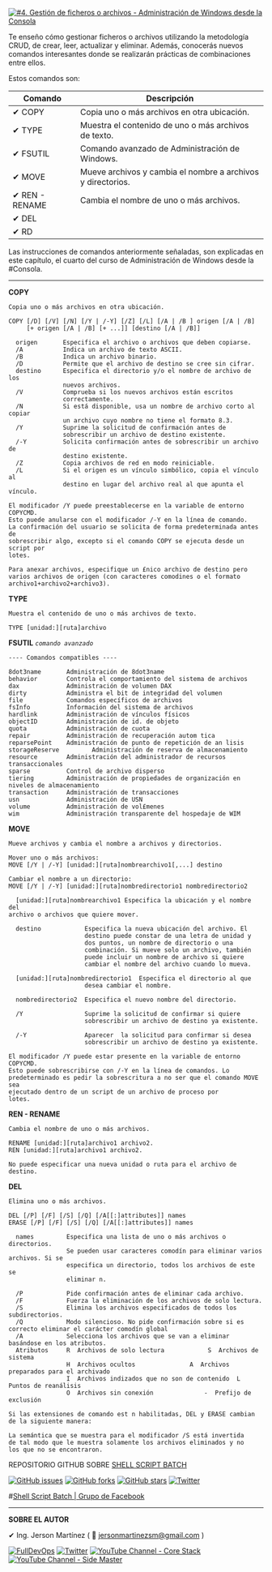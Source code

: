[![#4. Gestión de ficheros o archivos - Administración de Windows desde la Consola](https://img.youtube.com/vi/WVoe_xtSyUs/maxresdefault.jpg)](https://youtu.be/WVoe_xtSyUs "#4. Gestión de ficheros o archivos - Administración de Windows desde la Consola")

Te enseño cómo gestionar ficheros o archivos utilizando la metodología CRUD, de crear, leer, actualizar y eliminar. Además, conocerás nuevos comandos interesantes donde se realizarán prácticas de combinaciones entre ellos.

Estos comandos son: 

Comando | Descripción
------------ | -------------
✔ COPY | Copia uno o más archivos en otra ubicación.
✔ TYPE | Muestra el contenido de uno o más archivos de texto.
✔ FSUTIL | Comando avanzado de Administración de Windows.
✔ MOVE | Mueve archivos y cambia el nombre a archivos y directorios.
✔ REN - RENAME | Cambia el nombre de uno o más archivos.
✔ DEL | 
✔ RD | 

Las instrucciones de comandos anteriormente señaladas, son explicadas en este capítulo, el cuarto del curso de Administración de Windows desde la #Consola. 

---

**COPY**

```
Copia uno o más archivos en otra ubicación.

COPY [/D] [/V] [/N] [/Y | /-Y] [/Z] [/L] [/A | /B ] origen [/A | /B]
     [+ origen [/A | /B] [+ ...]] [destino [/A | /B]]

  origen       Especifica el archivo o archivos que deben copiarse.
  /A           Indica un archivo de texto ASCII.
  /B           Indica un archivo binario.
  /D           Permite que el archivo de destino se cree sin cifrar.
  destino      Especifica el directorio y/o el nombre de archivo de los
               nuevos archivos.
  /V           Comprueba si los nuevos archivos están escritos
               correctamente.
  /N           Si está disponible, usa un nombre de archivo corto al copiar
               un archivo cuyo nombre no tiene el formato 8.3.
  /Y           Suprime la solicitud de confirmación antes de
               sobrescribir un archivo de destino existente.
  /-Y          Solicita confirmación antes de sobrescribir un archivo de
               destino existente.
  /Z           Copia archivos de red en modo reiniciable.
  /L           Si el origen es un vínculo simbólico, copia el vínculo al
               destino en lugar del archivo real al que apunta el vínculo.

El modificador /Y puede preestablecerse en la variable de entorno COPYCMD.
Esto puede anularse con el modificador /-Y en la línea de comando.
La confirmación del usuario se solicita de forma predeterminada antes de
sobrescribir algo, excepto si el comando COPY se ejecuta desde un script por
lotes.

Para anexar archivos, especifique un £nico archivo de destino pero
varios archivos de origen (con caracteres comodines o el formato
archivo1+archivo2+archivo3).
```

**TYPE**

```
Muestra el contenido de uno o más archivos de texto.

TYPE [unidad:][ruta]archivo
```

**FSUTIL**  _`comando avanzado`_

```
---- Comandos compatibles ----

8dot3name       Administración de 8dot3name
behavior        Controla el comportamiento del sistema de archivos
dax             Administración de volumen DAX
dirty           Administra el bit de integridad del volumen
file            Comandos específicos de archivos
fsInfo          Información del sistema de archivos
hardlink        Administración de vínculos físicos
objectID        Administración de id. de objeto
quota           Administración de cuota
repair          Administración de recuperación autom tica
reparsePoint    Administración de punto de repetición de an lisis
storageReserve         Administración de reserva de almacenamiento
resource        Administración del administrador de recursos transaccionales
sparse          Control de archivo disperso
tiering         Administración de propiedades de organización en niveles de almacenamiento
transaction     Administración de transacciones
usn             Administración de USN
volume          Administración de vol£menes
wim             Administración transparente del hospedaje de WIM
```

**MOVE**

```
Mueve archivos y cambia el nombre a archivos y directorios.

Mover uno o más archivos:
MOVE [/Y | /-Y] [unidad:][ruta]nombrearchivo1[,...] destino

Cambiar el nombre a un directorio:
MOVE [/Y | /-Y] [unidad:][ruta]nombredirectorio1 nombredirectorio2

  [unidad:][ruta]nombrearchivo1 Especifica la ubicación y el nombre del
archivo o archivos que quiere mover.
                          
  destino            Especifica la nueva ubicación del archivo. El
                     destino puede constar de una letra de unidad y
                     dos puntos, un nombre de directorio o una
                     combinación. Si mueve solo un archivo, también
                     puede incluir un nombre de archivo si quiere
                     cambiar el nombre del archivo cuando lo mueva.

  [unidad:][ruta]nombredirectorio1  Especifica el directorio al que
                     desea cambiar el nombre.

  nombredirectorio2  Especifica el nuevo nombre del directorio.

  /Y                 Suprime la solicitud de confirmar si quiere
                     sobrescribir un archivo de destino ya existente.

  /-Y                Aparecer  la solicitud para confirmar si desea 
                     sobrescribir un archivo de destino ya existente.

El modificador /Y puede estar presente en la variable de entorno COPYCMD.
Esto puede sobrescribirse con /-Y en la línea de comandos. Lo
predeterminado es pedir la sobrescritura a no ser que el comando MOVE sea
ejecutado dentro de un script de un archivo de proceso por 
lotes.
```

**REN - RENAME**

```
Cambia el nombre de uno o más archivos.

RENAME [unidad:][ruta]archivo1 archivo2.
REN [unidad:][ruta]archivo1 archivo2.

No puede especificar una nueva unidad o ruta para el archivo de destino.
```

**DEL**

```
Elimina uno o más archivos.

DEL [/P] [/F] [/S] [/Q] [/A[[:]attributes]] names
ERASE [/P] [/F] [/S] [/Q] [/A[[:]attributes]] names

  names         Especifica una lista de uno o más archivos o directorios.
                Se pueden usar caracteres comodín para eliminar varios archivos. Si se
                especifica un directorio, todos los archivos de este se
                eliminar n.

  /P            Pide confirmación antes de eliminar cada archivo.
  /F            Fuerza la eliminación de los archivos de solo lectura.
  /S            Elimina los archivos especificados de todos los subdirectorios.
  /Q            Modo silencioso. No pide confirmación sobre si es correcto eliminar el carácter comodín global
  /A            Selecciona los archivos que se van a eliminar basándose en los atributos.
  Atributos     R  Archivos de solo lectura            S  Archivos de sistema
                H  Archivos ocultos               A  Archivos preparados para el archivado
                I  Archivos indizados que no son de contenido  L  Puntos de reanálisis
                O  Archivos sin conexión              -  Prefijo de exclusión

Si las extensiones de comando est n habilitadas, DEL y ERASE cambian
de la siguiente manera:

La semántica que se muestra para el modificador /S está invertida
de tal modo que le muestra solamente los archivos eliminados y no
los que no se encontraron.
```

REPOSITORIO GITHUB SOBRE <a href="https://github.com/jersonmartinez/ShellScriptBatch" target="_blank">SHELL SCRIPT BATCH</a>

<a href="https://github.com/jersonmartinez/ShellScriptBatch/issues" target="_blank"><img alt="GitHub issues" src="https://img.shields.io/github/issues/jersonmartinez/ShellScriptBatch"></a>
<a href="https://github.com/jersonmartinez/ShellScriptBatch/network" target="_blank"><img alt="GitHub forks" src="https://img.shields.io/github/forks/jersonmartinez/ShellScriptBatch"></a>
<a href="https://github.com/jersonmartinez/ShellScriptBatch/stargazers" target="_blank"><img alt="GitHub stars" src="https://img.shields.io/github/stars/jersonmartinez/ShellScriptBatch"></a>
<a href="https://twitter.com/intent/tweet?text=Wow:&url=https%3A%2F%2Fgithub.com%2Fjersonmartinez%2FShellScriptBatch" target="_blank"><img alt="Twitter" src="https://img.shields.io/twitter/url?style=social&url=https%3A%2F%2Fgithub.com%2Fjersonmartinez%2FShellScriptBatch"></a>

#<a href="https://www.facebook.com/groups/ShellScriptBatch/" target="_blank">Shell Script Batch | Grupo de Facebook</a>

---

**SOBRE EL AUTOR**

✔ Ing. Jerson Martínez ( 💌 jersonmartinezsm@gmail.com )

<a href="https://www.fulldevops.es/?suscribirse" target="_blank"><img alt="FullDevOps" src="https://img.shields.io/twitter/url?color=9cf&label=%40FullDevOps&logo=FullDevOps&logoColor=informational&style=for-the-badge&url=https%3A%2F%2Ftwitter.com%2Fantoniomorenosm"></a>
<a href="https://twitter.com/antoniomorenosm" target="_blank"><img alt="Twitter" src="https://img.shields.io/twitter/url?color=9cf&label=%40antoniomorenosm&logo=Side%20Master&logoColor=yellow&style=for-the-badge&url=https%3A%2F%2Ftwitter.com%2Fantoniomorenosm"></a>
<a href="https://www.youtube.com/user/gvideosmtutorialesgm/videos" target="_blank"><img alt="YouTube Channel - Core Stack" src="https://img.shields.io/twitter/url?color=red&label=%40Core%20Stack&logo=Side%20Master&logoColor=yellow&style=for-the-badge&url=https%3A%2F%2Ftwitter.com%2Fantoniomorenosm"></a>
<a href="https://www.youtube.com/user/sidemastersupremo/videos" target="_blank"><img alt="YouTube Channel - Side Master" src="https://img.shields.io/twitter/url?color=red&label=%40Side%20Master&logo=Side%20Master&logoColor=yellow&style=for-the-badge&url=https%3A%2F%2Ftwitter.com%2Fantoniomorenosm"></a>
